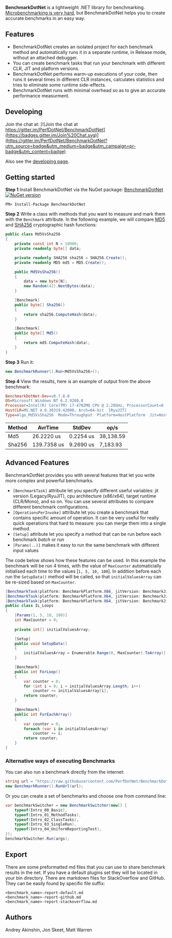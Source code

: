 **BenchmarkDotNet** is a lightweight .NET library for benchmarking. [Microbenchmarking is very hard](https://andreyakinshin.gitbooks.io/performancebookdotnet/content/science/microbenchmarking.html), but BenchmarkDotNet helps you to create accurate benchmarks in an easy way.

## Features
* BenchmarkDotNet creates an isolated project for each benchmark method and automatically runs it in a separate runtime, in Release mode, without an attached debugger.
* You can create benchmark tasks that run your benchmark with different CLR, JIT and platform versions.
* BenchmarkDotNet performs warm-up executions of your code, then runs it several times in different CLR instances, calculates statistics and tries to eliminate some runtime side-effects.
* BenchmarkDotNet runs with minimal overhead so as to give an accurate performance measurment.
 
## Developing
Join the chat at: [![Join the chat at https://gitter.im/PerfDotNet/BenchmarkDotNet](https://badges.gitter.im/Join%20Chat.svg)](https://gitter.im/PerfDotNet/BenchmarkDotNet?utm_source=badge&utm_medium=badge&utm_campaign=pr-badge&utm_content=badge)

Also see the [developing page](https://github.com/PerfDotNet/BenchmarkDotNet/wiki).

## Getting started

**Step 1** Install BenchmarkDotNet via the NuGet package: [BenchmarkDotNet](https://www.nuget.org/packages/BenchmarkDotNet/) [![NuGet version](https://badge.fury.io/nu/BenchmarkDotNet.svg)](https://badge.fury.io/nu/BenchmarkDotNet)

```
PM> Install-Package BenchmarkDotNet
```

**Step 2** Write a class with methods that you want to measure and mark them with the `Benchmark` attribute. In the following example, we will compare [MD5](https://en.wikipedia.org/wiki/MD5) and [SHA256](https://en.wikipedia.org/wiki/SHA-2) cryptographic hash functions:

```cs
public class Md5VsSha256
{
    private const int N = 10000;
    private readonly byte[] data;

    private readonly SHA256 sha256 = SHA256.Create();
    private readonly MD5 md5 = MD5.Create();

    public Md5VsSha256()
    {
        data = new byte[N];
        new Random(42).NextBytes(data);
    }

    [Benchmark]
    public byte[] Sha256()
    {
        return sha256.ComputeHash(data);
    }

    [Benchmark]
    public byte[] Md5()
    {
        return md5.ComputeHash(data);
    }
}
```

**Step 3** Run it:

```cs
new BenchmarkRunner().Run<Md5VsSha256>();
```

**Step 4** View the results, here is an example of output from the above benchmark:

```ini
BenchmarkDotNet-Dev=v0.7.8.0
OS=Microsoft Windows NT 6.2.9200.0
Processor=Intel(R) Core(TM) i7-4702MQ CPU @ 2.20GHz, ProcessorCount=8
HostCLR=MS.NET 4.0.30319.42000, Arch=64-bit  [RyuJIT]
Type=Algo_Md5VsSha256  Mode=Throughput  Platform=HostPlatform  Jit=HostJit  .NET=HostFramework  toolchain=Classic  Runtime=Clr  Warmup=5  Target=10
```

| Method |     AvrTime |    StdDev |      op/s |
|------- |------------ |---------- |---------- |
|    Md5 |  26.2220 us | 0.2254 us | 38,138.59 |
| Sha256 | 139.7358 us | 9.2690 us |  7,183.93 |

## Advanced Features
BenchmarkDotNet provides you with several features that let you write more complex and powerful benchmarks.

- `[BenchmarkTask]` attribute let you specify different useful variables: jit version (Legacy/RyuJIT), cpu architecture (x86/x64), target runtime (CLR/Mono), and so on. You can use several attributes to compare different benchmark configurations.
- `[OperationsPerInvoke]` attribute let you create a benchmark that contains specific amount of operation. It can be very useful for really quick operations that hard to measure: you can merge them into a single method.
- `[Setup]` attribute let you specify a method that can be run before each benchmark *batch* or *run*
- `[Params(..)]` makes it easy to run the same benchmark with different input values

The code below shows how these features can be used. In this example the benchmark will be run 4 times, with the value of `MaxCounter` automaticially initialised each time to the values [`1, 5, 10, 100`]. In addition before each run the `SetupData()` method will be called, so that `initialValuesArray` can be re-sized based on `MaxCounter`.

```cs
[BenchmarkTask(platform: BenchmarkPlatform.X86, jitVersion: BenchmarkJitVersion.LegacyJit)]
[BenchmarkTask(platform: BenchmarkPlatform.X64, jitVersion: BenchmarkJitVersion.LegacyJit)]
[BenchmarkTask(platform: BenchmarkPlatform.X64, jitVersion: BenchmarkJitVersion.RyuJit)]
public class IL_Loops
{
    [Params(1, 5, 10, 100)]
    int MaxCounter = 0;
    
    private int[] initialValuesArray;

    [Setup]
    public void SetupData()
    {
        initialValuesArray = Enumerable.Range(0, MaxCounter).ToArray();
    }

    [Benchmark]
    public int ForLoop()
    {
        var counter = 0;
        for (int i = 0; i < initialValuesArray.Length; i++)
            counter += initialValuesArray[i];
        return counter;
    }

    [Benchmark]
    public int ForEachArray()
    {
        var counter = 0;
        foreach (var i in initialValuesArray)
            counter += i;
        return counter;
    }
}
```

### Alternative ways of executing Benchmarks

You can also run a benchmark directly from the internet:

```cs
string url = "https://raw.githubusercontent.com/PerfDotNet/BenchmarkDotNet/master/BenchmarkDotNet.Samples/CPU/Cpu_Ilp_Inc.cs";
new BenchmarkRunner().RunUrl(url);
```

Or you can create a set of benchmarks and choose one from command line:

```cs
var benchmarkSwitcher = new BenchmarkSwitcher(new[] {
    typeof(Intro_00_Basic),
    typeof(Intro_01_MethodTasks),
    typeof(Intro_02_ClassTasks),
    typeof(Intro_03_SingleRun),
    typeof(Intro_04_UniformReportingTest),
});
benchmarkSwitcher.Run(args);
```

## Export

There are some preformatted md files that you can use to share benchmark results in the net. If you have a default plugins set they will be located in your bin directory. There are markdown files for StackOverflow and GitHub. They can be easily found by specific file suffix:

```
<benchmark_name>-report-default.md
<benchmark_name>-report-github.md
<benchmark_name>-report-stackoverflow.md
```

## Authors

Andrey Akinshin, Jon Skeet, Matt Warren
